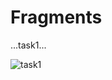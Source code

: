 # Fragments

...task1...

![task1](https://user-images.githubusercontent.com/47654208/111636628-c461b200-8820-11eb-8ce5-f46f5c6cb271.gif)
